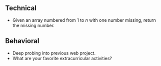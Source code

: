 ## Technical
- Given an array numbered from 1 to _n_ with one number missing, return the 
missing number.

## Behavioral
- Deep probing into previous web project.
- What are your favorite extracurricular activities?
